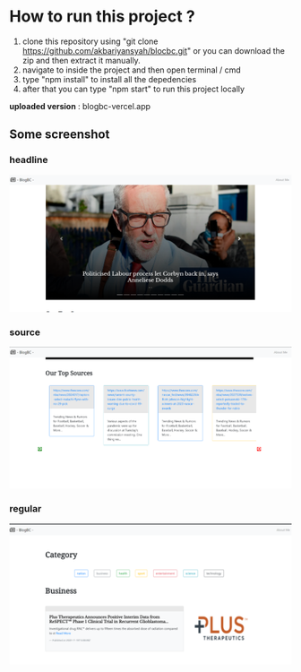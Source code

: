 # How to run this project ?

1. clone this repository using "git clone https://github.com/akbariyansyah/blocbc.git" or you can download the zip and then extract it manually.
2. navigate to inside the project and then open terminal / cmd 
3. type "npm install" to install all the depedencies 
4. after that you can type "npm start" to run this project locally

**uploaded version** : blogbc-vercel.app

## Some screenshot

### headline

![](headline.png)

### source

![](source.png)

### regular

![](regular.png)